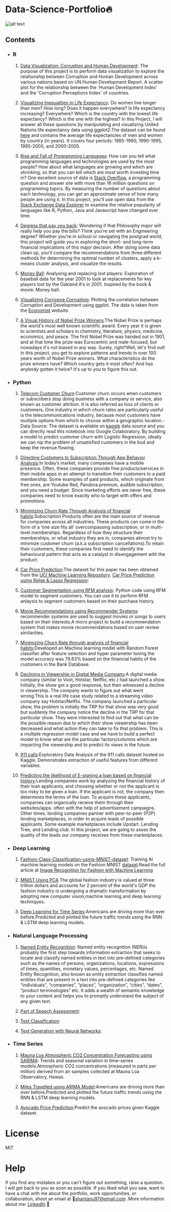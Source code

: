 # Data-Science-Portfolio:fire:
![alt text](https://i0.wp.com/www.data-mania.com/blog/wp-content/uploads/2017/09/building-a-data-science-portfolio.png?resize=300%2C169&ssl=1)
## Contents

- ### R

	1. [Data Visualization: Corruption and Human Development](): The purpose of this project is to perform data visualization to explore the relationship between Corruption and Human Development across various nations based on UN Human Development Report.  A scatter plot for the relationship between the 'Human Development Index' and the 'Corruption Perceptions Index' of countries.
	
	2. [Visualizing Inequalities in Life Expectancy](http://rpubs.com/shantanu97/Title): Do women live longer than men? How long? Does it happen everywhere? Is life expectancy increasing? Everywhere? Which is the country with the lowest life expectancy? Which is the one with the highest? In this Project, I will answer all these questions by manipulating and visualizing United Nations life expectancy data using ggplot2.The dataset can be found [here]() and contains the average life expectancies of men and women by country (in years). It covers four periods: 1985-1990, 1990-1995, 1995-2000, and 2000-2005.
	
	3. [Rise and Fall of Programming Languages](http://rpubs.com/shantanu97/Programming_Languages): How can you tell what programming languages and technologies are used by the most people? How about what languages are growing and which are shrinking, so that you can tell which are most worth investing time in? One excellent source of data is [Stack Overflow](), a programming question and answer site with more than 16 million questions on programming topics. By measuring the number of questions about each technology, you can get an approximate sense of how many people are using it. In this project, you'll use open data from the [Stack Exchange Data Explorer]() to examine the relative popularity of languages like R, Python, Java and Javascript have changed over time.
	
	4. [Degress that pay you back](https://github.com/Shantanu9326/Data-Science-Portfolio/blob/master/Degress%20that%20pay%20you%20back.ipynb):  Wondering if that Philosophy major will really help you pay the bills? Think you're set with an Engineering degree? Whether you're in school or navigating the postgrad world, this project will guide you in exploring the short- and long-term financial implications of this major decision. After doing some data clean up, you'll compare the recommendations from three different methods for determining the optimal number of clusters, apply a k-means cluster analysis, and visualize the results.
	
	5. [Money Ball](): Analysing and replacing lost players: Exploration of baseball data for the year 2001 to look at replacements for key players lost by the Oakland A's in 2001. Inspired by the book & movie: Money ball.
	
	6. [Visualizing Corrosive Corruption](): Plotting the correlation between Corruption and Development using ggplot. The data is taken from the [Economist]() website.
	
	7. [A Visual History of Nobel Prize Winners]():The Nobel Prize is perhaps the world's most well known scientific award. Every year it is given to scientists and scholars in chemistry, literature, physics, medicine, economics, and peace. The first Nobel Prize was handed out in 1901, and at that time the prize was Eurocentric and male-focused, but nowadays it's not biased in any way. Surely, right?Well, let's find out! In this project, you get to explore patterns and trends in over 100 years worth of Nobel Prize winners. What characteristics do the prize winners have? Which country gets it most often? And has anybody gotten it twice? It's up to you to figure this out.
	
- ### Python
      
    1. [Telecom Customer Churn](https://github.com/Shantanu9326/Telecom-Customer-Churn/blob/master/Telecom_Customer_Churn.ipynb):Customer churn occurs when customers or subscribers stop doing business with a company or service, also known as customer attrition. It is also referred as loss of clients or customers. One industry in which churn rates are particularly useful is the telecommunications industry, because most customers have multiple options from which to choose within a geographic location.- Data Source: The dataset is available on [kaggle](https://www.kaggle.com/blastchar/telco-customer-churn) data source and you can directly read this notebook into Google Colaboratory. By building a model to predict customer churn with Logistic Regression, ideally we can nip the problem of unsatisfied customers in the bud and keep the revenue flowing.
    
    2. [Directing Customers to Subscription Through App Behavior Analysis](https://github.com/Shantanu9326/Data-Science-Portfolio/blob/master/Directing_Customers_to_Subscription_Through_App_Behavior_Analysis.ipynb):In today’s market, many companies have a mobile presence. Often, these companies provide free products/services in their mobile apps in an attempt to transition their customers to a paid membership. Some examples of paid products, which originate from free ones, are Youtube Red, Pandora premium, audible subscription, and you need a budget. Since marketing efforts are never free, these companies need to know exactly who to target with offers and promotions.
    
    3. [Minimizing Churn Rate Through Analysis of financial habits](https://github.com/Shantanu9326/Data-Science-Portfolio/blob/master/Minimizing_Churn_Rate_Through_Analysis_of_Financial_Habits.ipynb):Subscription Products often are the main source of revenue for companies across all industries. These products can come in the form of a ‘one size fits all’ overcompassing subscription, or in multi-level memberships. Regardless of how they structure their memberships, or what industry they are in, companies almost try to minimize customer churn (a.k.a subscription cancellations).To retain their customers, these companies first need to identify the behavioural pattern that acts as a catalyst in disengagement with the product.
    
    4. [Car Price Prediction](https://github.com/Shantanu9326/Data-Science-Portfolio/blob/master/Car_Price_Prediction.ipynb):The dataset for this paper has been obtained from the [UCI Machine Learning Repository](https://archive.ics.uci.edu/ml/datasets/automobile). [Car Price Prediction using Ridge & Lasso Regression](https://github.com/Shantanu9326/Data-Science-Portfolio/blob/master/Car%20Price%20Prediction%20using%20Ridge%20%26%20Lasso%20Regression.ipynb):
    
    5. [Customer Segmentation using RFM analysis](https://github.com/Shantanu9326/Data-Science-Portfolio/blob/master/Customer_Segmentation_using_(Recency%2C_Frequency%2C_Monetary)RFM_Analysis.ipynb): Python code using RFM model to segment customers. You can use it to perform RFM anlaysis to segment customers based on their purchase history.
    
    6. [Movie Recommendations using Recommender  Systems](https://github.com/Shantanu9326/Data-Science-Portfolio/blob/master/Movie_Recommender_System.ipynb): recommender systems are used to suggest movies or songs to users based on their interests.A micro project to build a recommendation system that makes movie recommendations based on user review similarities.
    
    7. [Minimizing Churn Rate through analysis of financial habits](https://github.com/Shantanu9326/Data-Science-Portfolio/blob/master/Minimizing_Churn_Rate_Through_Analysis_of_Financial_Habits.ipynb):Developed an Machine learning model with Random Forest classifier after feature selection and hyper parameter tuning the model accuracy was 79.83% based on the financial habits of the customers in the Bank Database. 
    
    8. [Declining in Viewership in Digital Media Company](https://github.com/Shantanu9326/Data-Science-Portfolio/blob/master/Media%2BCompany.ipynb):A digital media company (similar to Voot, Hotstar, Netflix, etc.) had launched a show. Initially, the show got a good response, but then witnessed a decline in viewership. The company wants to figure out what went wrong.This is a real life case study related to a streaming video company say Hotstar/Netflix. The company launched a particular show, the problem is initially the TRP for that show was very good but suddenly the company notice the decline in the TRP for that particular show. They were interested to find out that what can be the possible reason due to which their show viewership has been decreased and what action they can take to fix that problem. This is a multiple regression model case and we have to build a perfect model to know what are the particular factors/columns which are impacting the viewership and to predict its views in the future.
    
    9. [911 calls](https://github.com/Shantanu9326/Data-Science-Portfolio/blob/master/911_Calls_Project.ipynb):Exploratory Data Analysis of the 911 calls dataset hosted on Kaggle. Demonstrates extraction of useful features from different variables.
    
    10. [Predicting the likelihood of E-signing a loan based on financial history](https://github.com/Shantanu9326/Data-Science-Portfolio/blob/master/Predicting_the_Likelihood_of_E_Signing_a_Loan_Based_on_Financial_History.ipynb):Lending companies work by analyzing the financial history of their loan applicants, and choosing whether or not the applicant is too risky to be given a loan. If the applicant is not, the company then determines the terms of the loan. To acquire these applicants, companies can organically receive them through their websites/apps. often with the help of advertisement campaigns. Other times. lending companies partner with peer-to-peer (P2P) lending marketplaces, in order to acquire leads of possible applicants. Some example marketplaces include Upstart. Lending Tree, and Lending club. In this project, we are going to asses the quality of the leads our company receives from these marketplaces.
    
        
- ### Deep Learning
    1. [Fashion-Class-Classification-using-MNIST-dataset](https://github.com/Shantanu9326/Data-Science-Portfolio/blob/master/Fashion_Class_Classification_using_MNIST_dataset.ipynb): Training AI machine learning models on the Fashion MNIST [dataset](https://github.com/zalandoresearch/fashion-mnist).Read the full article at [Image Recognition for Fashion with Machine Learning](http://www.primaryobjects.com/2017/10/23/image-recognition-for-fashion-with-machine-learning/)

    2. [MNIST Using PCA](https://github.com/Shantanu9326/Fashion-Class-Classification-using-MNIST-dataset/blob/master/MNIST_USING_PCA.ipynb) The global fashion industry is valued at three trillion dollars and accounts for 2 percent of the world's GDP the fashion industry is undergoing a dramatic transformation by adopting new computer vision,machine learning and deep learning techniques.
    
    3. [Deep Learning for Time Series](https://github.com/Shantanu9326/Data-Science-Portfolio/blob/master/Deep_Learning_for_Time_Series.ipynb):Americans are driving more than ever before.Predicted and plotted the future traffic trends using the RNN & LSTM deep learning models.
    
- ### Natural Language Processing 
     1. [Named Entity Recognition](https://github.com/Shantanu9326/Text-Mining-Mini-Projects/blob/master/Named_Entity_Recognition.ipynb): Named entity recognition (NER)is probably the first step towards information extraction that seeks to locate and classify named entities in text into pre-defined categories such as the names of persons, organizations, locations, expressions of times, quantities, monetary values, percentages, etc. Named Entity Recognition, also known as entity extraction classifies named entities that are present in a text into pre-defined categories like “individuals”, “companies”, “places”, “organization”, “cities”, “dates”, “product terminologies” etc. It adds a wealth of semantic knowledge to your content and helps you to promptly understand the subject of any given text.
     
     2. [Part of Speech Assessment](https://github.com/Shantanu9326/Text-Mining-Mini-Projects/blob/master/Part_of_Speech_Assessment.ipynb): 
     
     3. [Text Classification](https://github.com/Shantanu9326/Text-Mining-Mini-Projects/blob/master/Text_Classification.ipynb):
     
     4. [Text Generation with Neural Networks](https://github.com/Shantanu9326/Data-Science-Portfolio/blob/master/Text_Generation_with_Neural_Networks.ipynb):
                 
- ### Time Series
  1. [Mauna Loa Atmospheric CO2 Concentration Forecasting using SARIMA](https://github.com/Shantanu9326/Forecasting/blob/master/Mauna_Loa_Atmospheric_CO2_Concentration_Forecasting_using_SARIMA.ipynb): Trends and seasonal variation in time-series models.Atmospheric CO2 concentrations (measured in parts per million) derived from air samples collected at Mauna Loa Observatory, Hawaii. 
  
  2. [Miles Travelled using ARIMA Model]():Americans are driving more than ever before.Predicted and plotted the future traffic trends using the RNN & LSTM deep learning models.
  
  3. [Avocado Price Prediction]():Predict the avocado prices given Kaggle dataset.
  
 
# License

MIT


# Help

If you find any mistakes or you can't figure out something, raise a question. I will get back to you as soon as possible. If you liked what you saw, want to have a chat with me about the portfolio, work opportunities, or collaboration, shoot an email at :e-mail:shantanu97@gmail.com
.More information about me: [LinkedIn](https://www.linkedin.com/in/shantanugupta9326/) :mag_right:
